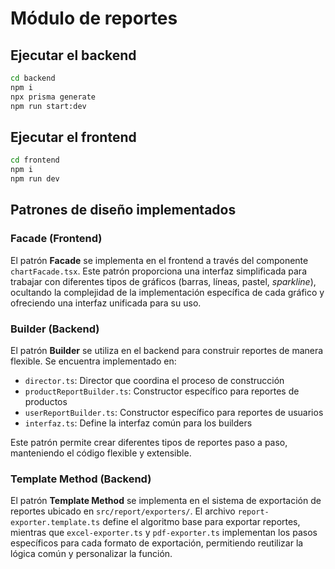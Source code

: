 # Módulo de reportes

## Ejecutar el backend

```bash
cd backend
npm i
npx prisma generate
npm run start:dev
```

## Ejecutar el frontend

```bash
cd frontend
npm i
npm run dev
```

## Patrones de diseño implementados

### Facade (Frontend)

El patrón **Facade** se implementa en el frontend a través del componente `chartFacade.tsx`. Este patrón proporciona una interfaz simplificada para trabajar con diferentes tipos de gráficos (barras, líneas, pastel, _sparkline_), ocultando la complejidad de la implementación específica de cada gráfico y ofreciendo una interfaz unificada para su uso.

### Builder (Backend)

El patrón **Builder** se utiliza en el backend para construir reportes de manera flexible. Se encuentra implementado en:

- `director.ts`: Director que coordina el proceso de construcción
- `productReportBuilder.ts`: Constructor específico para reportes de productos
- `userReportBuilder.ts`: Constructor específico para reportes de usuarios
- `interfaz.ts`: Define la interfaz común para los builders

Este patrón permite crear diferentes tipos de reportes paso a paso, manteniendo el código flexible y extensible.

### Template Method (Backend)

El patrón **Template Method** se implementa en el sistema de exportación de reportes ubicado en `src/report/exporters/`. El archivo `report-exporter.template.ts` define el algoritmo base para exportar reportes, mientras que `excel-exporter.ts` y `pdf-exporter.ts` implementan los pasos específicos para cada formato de exportación, permitiendo reutilizar la lógica común y personalizar la función.
